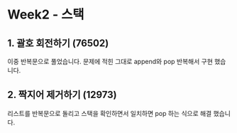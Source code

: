 # Week2 - 스택

## 1. 괄호 회전하기 (76502)

이중 반복문으로 풀었습니다. 문제에 적힌 그대로 append와 pop 반복해서 구현 했습니다.

## 2. 짝지어 제거하기 (12973)

리스트를 반복문으로 돌리고 스택을 확인하면서 일치하면 pop 하는 식으로 해결 했습니다.

